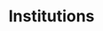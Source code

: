 ---
title: Institutions
description: We publish open data
permalink: /fr/institution/search
layout: institution-search
lang-ref: institution/search
noindex: true
---
